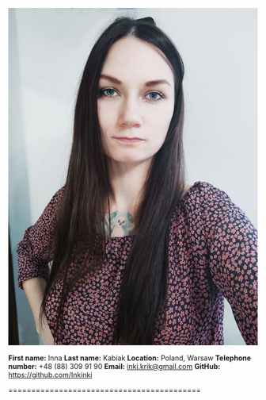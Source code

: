 ![Photo-cv](/photo-cv.jpg)

**First name:** Inna
**Last name:** Kabiak
**Location:** Poland, Warsaw
**Telephone number:** +48 (88) 309 91 90
**Email:** inki.krik@gmail.com
**GitHub:** https://github.com/Inkinki 

==========================================

